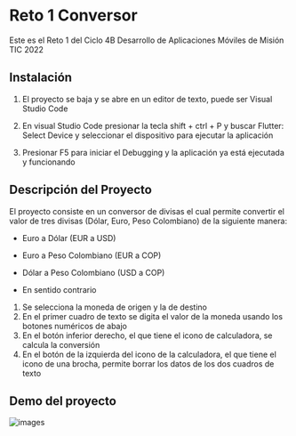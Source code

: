# Reto 1 Conversor

Este es el Reto 1 del Ciclo 4B Desarrollo de Aplicaciones Móviles de Misión TIC 2022

## Instalación

1. El proyecto se baja y se abre en un editor de texto, puede ser Visual Studio Code

2. En visual Studio Code presionar la tecla shift + ctrl + P y buscar Flutter: Select Device y seleccionar el dispositivo para ejecutar la aplicación

3. Presionar F5 para iniciar el Debugging y la aplicación ya está ejecutada y funcionando

## Descripción del Proyecto

El proyecto consiste en un conversor de divisas el cual permite convertir el valor de tres divisas (Dólar, Euro, Peso Colombiano) de la siguiente manera:

- Euro a Dólar (EUR a USD)
- Euro a Peso Colombiano (EUR a COP)
- Dólar a Peso Colombiano (USD a COP)

- En sentido contrario

1. Se selecciona la moneda de origen y la de destino
2. En el primer cuadro de texto se digita el valor de la moneda usando los botones numéricos de abajo
4. En el botón inferior derecho, el que tiene el icono de calculadora, se calcula la conversión
5. En el botón de la izquierda del icono de la calculadora, el que tiene el icono de una brocha, permite borrar los datos de los dos cuadros de texto

## Demo del proyecto

![images](https://github.com/Sanduqd1997/Conversor/blob/main/conversor.gif)
